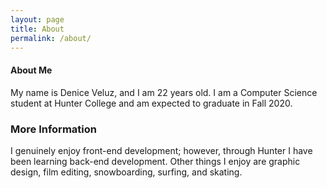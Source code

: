 ```yaml
---
layout: page
title: About
permalink: /about/
---
```


#### About Me
My name is Denice Veluz, and I am 22 years old. I am a Computer Science student at Hunter College and am expected to graduate in Fall 2020.

### More Information

I genuinely enjoy front-end development; however, through Hunter I have been learning back-end development. Other things I enjoy are graphic design, film editing, snowboarding, surfing, and skating.
